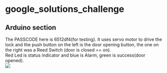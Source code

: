 # google_solutions_challenge

## Arduino section

The PASSCODE here is 6512df4(for testing). It uses servo motor to drive the lock and the push button on the left is the door opening button, the one on the right was a Reed Switch (door is closed == on).
<br>
Red Led is status indicator and blue is Alarm, green is success(door opened). 
<br>
<img src = "Unlocked.mov" > 
